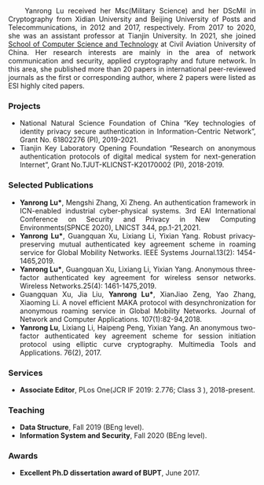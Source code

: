 
<body>
<header>
<div class="container home" id="navigation">
<h2 id="name"></h2>
</div>
</header>
<div class="container">
<div id="section1">
<p></p>
</div>
<div id="section2">
<h3></h3>

<h3></h3>  
<p align="justify"> &nbsp;&nbsp;&nbsp;&nbsp;Yanrong Lu received her Msc(Military Science) and her DScMil in Cryptography from Xidian University and Beijing University of Posts and Telecommunications, in 2012 and 2017, respectively. From 2017 to 2020, she was an assistant professor at Tianjin University. In 2021, she joined <a href="https://www.cauc.edu.cn/jsjxy/">School of Computer Science and Technology</a> at Civil Aviation University of China. Her research interests are mainly in the area of network communication and security, applied cryptography and future network. In this area, she published more than 20 papers in international peer-reviewed journals as the first or corresponding author, where 2 papers were listed as ESI highly cited papers. </p>
<h3>Projects</h3>
<ul class="cv">
 <li>
<div align="justify">National Natural Science Foundation of China “Key technologies of identity privacy secure authentication in Information-Centric Network”, Grant No. 61802276 (PI),&nbsp;2019-2021.
</div>
</li>
 <li>
<div align="justify">Tianjin Key Laboratory Opening Foundation “Research on anonymous authentication protocols of digital medical system for next-generation Internet”, Grant No.TJUT-KLICNST-K20170002 (PI),&nbsp;2018-2019.
</div>
</li>
<dt></dt>
</ul>
<h3>Selected Publications</h3>
<ul class="cv">
<li>
<div align="justify">  <strong>Yanrong Lu*</strong>, Mengshi Zhang, Xi Zheng. An authentication framework in ICN-enabled industrial cyber-physical systems. 3rd EAI International Conference on Security and Privacy in New Computing Environments(SPNCE 2020), LNICST 344, pp.1-21,2021.
 </div>
</li>
<li>
 <div align="justify">  <strong>Yanrong Lu*</strong>, Guangquan Xu, Lixiang Li, Yixian Yang. Robust privacy-preserving mutual authenticated key agreement scheme in roaming service	for Global Mobility Networks. IEEE Systems Journal.13(2): 1454-1465,2019.
</div>
</li>
<li>
<div align="justify"><strong>Yanrong Lu*</strong>, Guangquan Xu, Lixiang Li, Yixian Yang. Anonymous three-factor authenticated key agreement for wireless sensor networks. Wireless Networks.25(4): 1461-1475,2019.
</div>
</li>
<li>
<div align="justify"> Guangquan Xu, Jia Liu, <strong>Yanrong Lu*</strong>, XianJiao Zeng, Yao Zhang, Xiaoming Li. A novel efficient MAKA protocol with desynchronization for anonymous roaming service in Global Mobility Networks. Journal of Network and Computer Applications. 107(1):82-94,2018.</div>
</li>
<li>
<div align="justify"><strong>Yanrong Lu</strong>, Lixiang Li, Haipeng Peng, Yixian Yang. An anonymous two-factor authenticated key agreement scheme for session initiation protocol using elliptic curve cryptography. Multimedia Tools and Applications. 76(2), 2017.
</div>
</li>
</ul>
<dt></dt>
<h3>Services</h3>
<ul class="cv">
<li>
<div align="justify"> <strong>Associate Editor</strong>,&nbsp;PLos One(JCR IF 2019: 2.776; Class 3 ), 2018-present. 
</div>
</li>
</ul>
 <h3>Teaching</h3>
<ul class="cv">
<li>
<div align="justify"><strong> Data Structure</strong>, Fall 2019 (BEng level). 
</li>
<li>
<div align="justify"><strong> Information System and Security</strong>, Fall 2020 (BEng level). 
 </div>
</li>
</ul>
<h3>Awards</h3>
<ul class="cv">
<li>
<div align="justify"> <strong>Excellent Ph.D dissertation award of BUPT</strong>,&nbsp;June 2017.
</div>
</li>
</ul>
<dt></dt>
<dt>&nbsp;</dt>
